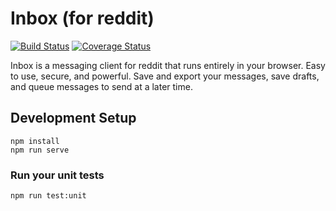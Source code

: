 # Inbox (for reddit)
[![Build Status](https://travis-ci.org/tgayle/inboxredditweb.svg?branch=master)](https://travis-ci.org/tgayle/inboxredditweb)
[![Coverage Status](https://coveralls.io/repos/github/tgayle/inboxredditweb/badge.svg?branch=master)](https://coveralls.io/github/tgayle/inboxredditweb?branch=master)

Inbox is a messaging client for reddit that runs entirely in your browser. Easy to use, secure, and powerful. Save and export your messages, save drafts, and queue messages to send at a later time.

## Development Setup
```
npm install
npm run serve
```

### Run your unit tests
```
npm run test:unit
```
